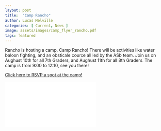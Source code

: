 ```yaml
---
layout: post
title:  "Camp Rancho"
author: Lucas Melville
categories: [ Current, News ]
image: assets/images/camp_flyer_rancho.pdf
tags: featured
---
```


Rancho is hosting a camp, Camp Rancho! There will be activities like water baloon fighting, and an obsticale cource all led by the ASb team.
Join us on Aughust 10th for all 7th Graders, and Aughust 11th for all 8th Graders. The camp is from 9:00 to 12:10, see you there!

[Click here to RSVP a spot at the camp!](https://docs.google.com/forms/d/18ZSU9cmSW07BU3niPm-NNcMjnH1GMziQEFejwkuaT0s/viewform?edit_requested=true)

![pdf](/assets/images/camp_rancho_flyer.pdf)
